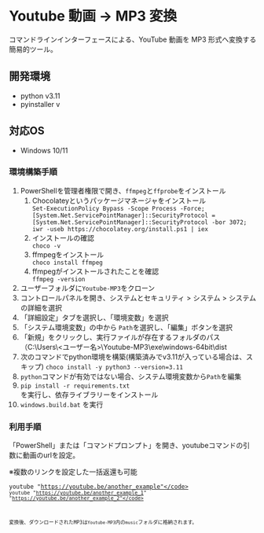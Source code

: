 # Youtube 動画 -> MP3 変換

コマンドラインインターフェースによる、YouTube 動画を MP3 形式へ変換する簡易的ツール。

## 開発環境

 * python v3.11
 * pyinstaller v

## 対応OS

 * Windows 10/11

### 環境構築手順

<ol>
    <li>
        PowerShellを管理者権限で開き、<code>ffmpeg</code>と<code>ffprobe</code>をインストール
        <ol>
            <li>Chocolateyというパッケージマネージャをインストール</li>
                <code>Set-ExecutionPolicy Bypass -Scope Process -Force; [System.Net.ServicePointManager]::SecurityProtocol = [System.Net.ServicePointManager]::SecurityProtocol -bor 3072; iwr -useb https://chocolatey.org/install.ps1 | iex</code>
            <li>インストールの確認</li>
                <code>choco -v</code>
            <li>ffmpegをインストール</li>
                <code>choco install ffmpeg</code>
            <li>ffmpegがインストールされたことを確認</li>
                <code>ffmpeg -version</code>
        </ol>
    </li>
    <li>ユーザーフォルダに<code>Youtube-MP3</code>をクローン</li>
    <li>コントロールパネルを開き、システムとセキュリティ > システム > システムの詳細を選択</li>
    <li>「詳細設定」タブを選択し、「環境変数」を選択</li>
    <li>「システム環境変数」の中から <code>Path</code>を選択し、「編集」ボタンを選択</li>
    <li>「新規」をクリックし、実行ファイルが存在するフォルダのパス（C:\Users\<ユーザー名>\Youtube-MP3\exe\windows-64bit\dist</li>
    <li>次のコマンドでpython環境を構築(構築済みでv3.11が入っている場合は、スキップ) <code>choco install -y python3 --version=3.11</code></li>
    <li><code>python</code>コマンドが有効ではない場合、システム環境変数から<code>Path</code>を編集</li>
    <li><code>pip install -r requirements.txt</code></li>を実行し、依存ライブラリーをインストール
    <li><code>windows.build.bat</code> を実行</li>
</ol>

### 利用手順

「PowerShell」または「コマンドプロンプト」を開き、youtubeコマンドの引数に動画のurlを設定。

※複数のリンクを設定した一括返還も可能

<code>youtube "https://youtube.be/another_example"</code>
<code>youtube "https://youtube.be/another_example_1" "https://youtube.be/another_example_2"</code>

変換後、ダウンロードされたMP3は<code>Youtube-MP3</code>内の<code>music</code>フォルダに格納されます。